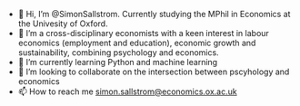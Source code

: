 - 👋 Hi, I’m @SimonSallstrom. Currently studying the MPhil in Economics at the Univesity of Oxford.
- 👀 I’m a cross-disciplinary economists with a keen interest in labour economics (employment and education), economic growth and sustainability, combining psychology and economics. 
- 🌱 I’m currently learning Python and machine learning
- 💞️ I’m looking to collaborate on the intersection between pscyhology and economics
- 📫 How to reach me simon.sallstrom@economics.ox.ac.uk



